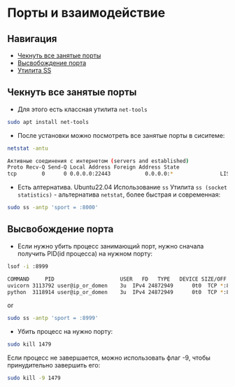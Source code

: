 # Порты и взаимодействие

## Навигация

- [Чекнуть все занятые порты](#чекнуть-все-занятые-порты)
- [Высвобождение порта](#порты-и-взаимодействие)
- [Утилита SS](#)

## Чекнуть все занятые порты

- Для этого есть классная утилита `net-tools`

```bash
sudo apt install net-tools
```

- После установки можно посмотреть все занятые порты в сиситеме:

```bash
netstat -antu

Активные соединения с интернетом (servers and established)
Proto Recv-Q Send-Q Local Address Foreign Address State      
tcp        0      0 0.0.0.0:22443           0.0.0.0:*               LISTEN
```

- Есть алтернатива. Ubuntu22.04
Использование `ss`
Утилита `ss (socket statistics)` - альтернатива `netstat`, более быстрая и современная:

```bash
sudo ss -antp 'sport = :8000'
```

## Высвобождение порта

- Если нужно убить процесс занимающий порт, нужно сначала получить PID(id процесса) на нужном порту:

```bash
lsof -i :8999

COMMAND     PID                     USER   FD   TYPE   DEVICE SIZE/OFF NODE NAME
uvicorn 3113792 user@ip_or_domen    3u  IPv4 24872949      0t0  TCP *:8999 (LISTEN)
python  3118914 user@ip_or_domen    3u  IPv4 24872949      0t0  TCP *:8999 (LISTEN)
```

or

```bash
sudo ss -antp 'sport = :8999'
```

- Убить процесс на нужно порту:

```bash
sudo kill 1479
```

Если процесс не завершается, можно использовать флаг -9, чтобы принудительно завершить его:

```bash
sudo kill -9 1479
```
